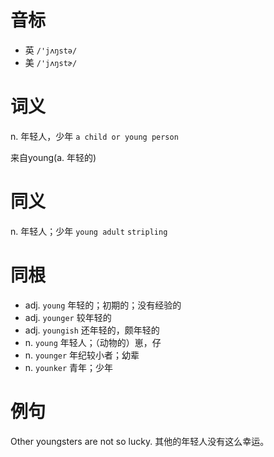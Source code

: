 # 音标

- 英 `/'jʌŋstə/`
- 美 `/'jʌŋstɚ/`

# 词义

n. 年轻人，少年
`a child or young person`



来自young(a. 年轻的)

# 同义

n. 年轻人；少年
`young adult` `stripling`

# 同根

- adj. `young` 年轻的；初期的；没有经验的
- adj. `younger` 较年轻的
- adj. `youngish` 还年轻的，颇年轻的
- n. `young` 年轻人；（动物的）崽，仔
- n. `younger` 年纪较小者；幼辈
- n. `younker` 青年；少年

# 例句

Other youngsters are not so lucky.
其他的年轻人没有这么幸运。



